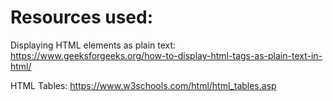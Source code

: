 # Resources used:
Displaying HTML elements as plain text: https://www.geeksforgeeks.org/how-to-display-html-tags-as-plain-text-in-html/

HTML Tables: https://www.w3schools.com/html/html_tables.asp
